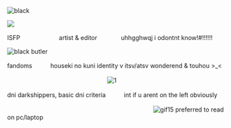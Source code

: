 


![black](https://github.com/user-attachments/assets/bace73d2-bcc4-4686-8cfc-a625840835b5)


![](https://komarev.com/ghpvc/?username=lgraveyardletters&color=cb8087&style=plastic&label=the+attention+i+deserve+♡)

ISFPㅤㅤㅤㅤㅤㅤㅤartist & editor ㅤㅤㅤㅤuhhgghwqj i odontnt know!#!!!!!!

![black butler](https://github.com/user-attachments/assets/7c06fa9f-9a47-4fda-a968-fbc775e473a5)

fandoms ㅤㅤㅤhouseki no kuni  identity v  itsv/atsv  wonderend & touhou >_<

ㅤㅤㅤㅤㅤㅤㅤㅤㅤㅤㅤㅤㅤㅤㅤㅤㅤㅤ![1](https://github.com/user-attachments/assets/cc2b917e-ee5b-4e3c-96de-1fd7dbcf6782)

dni darkshippers, basic dni criteria ㅤㅤㅤint if u arent on the left obviously

ㅤㅤㅤㅤㅤㅤㅤㅤㅤㅤㅤㅤㅤㅤㅤㅤㅤㅤㅤㅤㅤㅤㅤㅤㅤㅤ ![gif15](https://github.com/user-attachments/assets/61af489e-6fb4-4cb0-9583-8f19687d65d6)
preferred to read on pc/laptop
